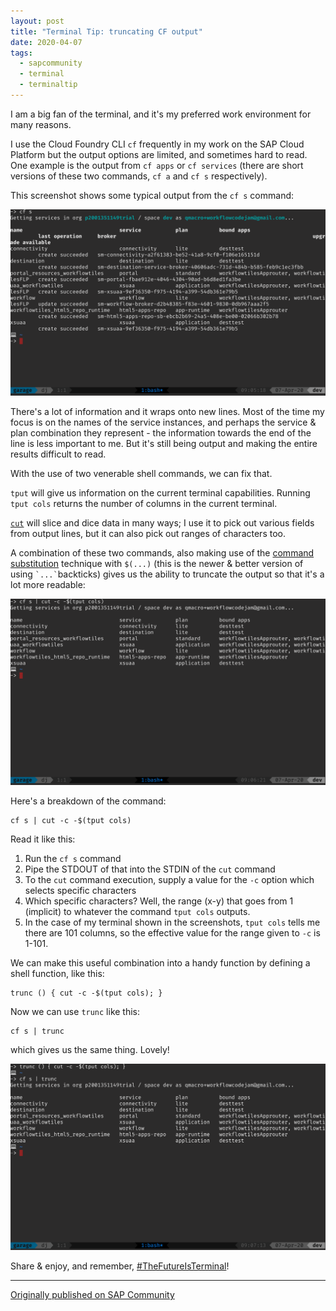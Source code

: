 ```yaml
---
layout: post
title: "Terminal Tip: truncating CF output"
date: 2020-04-07
tags:
  - sapcommunity
  - terminal
  - terminaltip
---
```

I am a big fan of the terminal, and it's my preferred work environment
for many reasons.

I use the Cloud Foundry CLI `cf` frequently in my work on the SAP Cloud
Platform but the output options are limited, and sometimes hard to read.
One example is the output from `cf apps` or `cf services` (there are
short versions of these two commands, `cf a` and `cf s` respectively).

This screenshot shows some typical output from the `cf s` command:

![](/images/2020/04/Screenshot-2020-04-07-at-09.05.18.png)

There's a lot of information and it wraps onto new lines. Most of the
time my focus is on the names of the service instances, and perhaps the
service & plan combination they represent - the information towards the
end of the line is less important to me. But it's still being output
and making the entire results difficult to read.

With the use of two venerable shell commands, we can fix that.

`tput` will give us information on the current terminal capabilities.
Running `tput cols` returns the number of columns in the current
terminal.

[`cut`](https://en.wikipedia.org/wiki/Cut_(Unix)) will slice and dice
data in many ways; I use it to pick out various fields from output
lines, but it can also pick out ranges of characters too.

A combination of these two commands, also making use of the [command
substitution](http://www.tldp.org/LDP/abs/html/commandsub.html)
technique with `$(...)` (this is the newer & better version of using
`` `...` ``backticks) gives us the ability to truncate the output so
that it's a lot more readable:

![](/images/2020/04/Screenshot-2020-04-07-at-09.06.22.png)

Here's a breakdown of the command:

```shell
cf s | cut -c -$(tput cols)
```

Read it like this:

1.  Run the `cf s` command
2.  Pipe the STDOUT of that into the STDIN of the `cut` command
3.  To the `cut` command execution, supply a value for the `-c` option
    which selects specific characters
4.  Which specific characters? Well, the range (x-y) that goes from 1
    (implicit) to whatever the command `tput cols` outputs.
5.  In the case of my terminal shown in the screenshots, `tput cols`
    tells me there are 101 columns, so the effective value for the range
    given to `-c` is 1-101.


We can make this useful combination into a handy function by defining a
shell function, like this:

```shell
trunc () { cut -c -$(tput cols); }
```

Now we can use `trunc` like this:

```shell
cf s | trunc
```

which gives us the same thing. Lovely!

![](/images/2020/04/Screenshot-2020-04-07-at-09.07.14.png)

Share & enjoy, and remember,
[#TheFutureIsTerminal](https://twitter.com/search?q=%23TheFutureIsTerminal&src=typed_query)!

---

[Originally published on SAP Community](https://community.sap.com/t5/technology-blogs-by-sap/terminal-tip-truncating-cf-output/ba-p/13457577)
